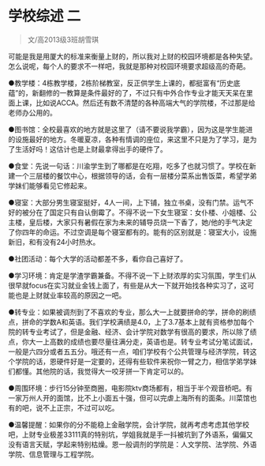 
# 学校综述 二  

> 文/高2013级3班胡雪琪  

可能是我是用厦大的标准来衡量上财的，所以我对上财的校园环境都是各种失望。怎么说呢，每个人的要求不一样吧，我就是那种对校园环境要求超级高的奇葩。

●教学楼：4栋教学楼，2栋阶梯教室，反正供学生上课的，都挺富有“历史底蕴”的，新翻修的一教算是条件最好的了，不过只有中外合作专业才能天天呆在里面上课，比如说ACCA。然后还有数不清楚的各种高端大气的学院楼，不过那是给老师办公用的。

●图书馆：全校最喜欢的地方就是这里了（请不要说我学霸），因为这是学生能进的设施最好的地方。冬暖夏凉，各种有情调的座位，来这里不只是为了学习，是为了生活好吗！这估计也是上财最拿得出手的硬件了。

●食堂：先说一句话：川渝学生到了哪都是在吃翔，吃多了也就习惯了。学校在新建一个三层楼的餐饮中心，根据领导的话，会有一层楼分菜系出售饭菜，希望学弟学妹们能够看见它修起来。

●寝室：大部分男生寝室挺好，4人一间，上下铺，独立书桌，没有门禁。运气不好的被分在了国定只有自认倒霉了。不得不说一下女生寝室：女仆楼、小姐楼、公主楼，皇后楼，大家只有暑假在家为未来的辅导员烧一下香了，她/他的手气决定了你四年的命运。不过空调是每个寝室都有的。能有的区别就是：寝室大小，设施新旧，和有没有24小时热水。

●社团活动：每个大学的活动都差不多，看你自己喜好了。

●学习环境：肯定是学渣学霸兼备。不得不说一下上财浓厚的实习氛围，学生们从很早就focus在实习就业金钱上面了，有些是从大一下就开始找各种实习了，这可能也是上财就业率较高的原因之一吧。

●转专业：如果被调剂到了不喜欢的专业，那么大一上就要拼命的学，拼命的刷绩点，拼命的学数A和英语。我们学校满绩是4.0，上了3.7基本上就有资格参加每个院的转专业考试了，但是金融、经济、会计学院对数学有很高的要求，所以除了绩点，你大一上高数的成绩也要尽量往满分走，英语也是。转专业考试分笔试面试，一般是六四分或者五五分。哦还有一点，咱们学校有个公共管理与经济学院，转这个学院的话，恩硬件好是一定要的，还得有些软件来祝你一臂之力，相信学弟学妹们都懂。其他院的话，我觉得大一咬牙拼一下肯定可以的。

●周围环境：步行15分钟至商圈，电影院ktv商场都有，相当于半个观音桥吧。有一家万州人开的面馆，比不上小面五十强，但可以完虐上海所有的面条。川菜馆也有的吧，说不上正宗，不过可以吃。

●温馨提醒：如果你的分不能稳上金融学院，会计学院，就再考虑考虑其他学校吧，上财专业极差33111真的特别坑，学姐我就是手一抖被坑到了外语系，偏偏又没有语言天赋，学起来特别枯燥。恩一般调剂的学院是：人文学院、法学院、外语学院、信息管理与工程学院。


